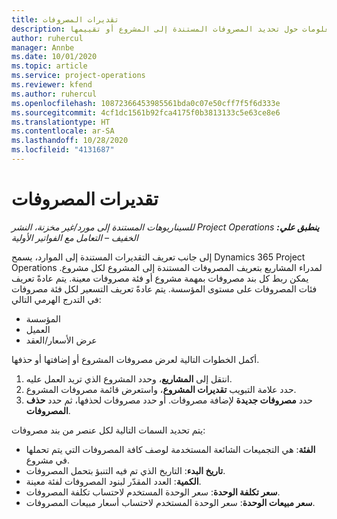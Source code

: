 ```yaml
---
title: تقديرات المصروفات
description: يوفر هذا الموضوع معلومات حول تحديد المصروفات المستندة إلى المشروع أو تقييمها.
author: ruhercul
manager: Annbe
ms.date: 10/01/2020
ms.topic: article
ms.service: project-operations
ms.reviewer: kfend
ms.author: ruhercul
ms.openlocfilehash: 10872366453985561bda0c07e50cff7f5f6d333e
ms.sourcegitcommit: 4cf1dc1561b92fca4175f0b3813133c5e63ce8e6
ms.translationtype: HT
ms.contentlocale: ar-SA
ms.lasthandoff: 10/28/2020
ms.locfileid: "4131687"
---
```

# <a name="expense-estimates"></a>تقديرات المصروفات
_**ينطبق علي:** ‏‫Project Operations للسيناريوهات المستندة إلى مورد/غير مخزنة‬، ‏‫النشر الخفيف – التعامل مع الفواتير الأولية‬_

إلى جانب تعريف التقديرات المستندة إلى الموارد، يسمح Dynamics 365 Project Operations لمدراء المشاريع بتعريف المصروفات المستندة إلى المشروع لكل مشروع. يمكن ربط كل بند مصروفات بمهمة مشروع أو فئة مصروفات معينة. يتم عادةً تعريف فئات المصروفات على مستوى المؤسسة. يتم عادةً تعريف التسعير لكل فئة مصروفات في التدرج الهرمي التالي:

- المؤسسة
- العميل
- عرض الأسعار/العقد

أكمل الخطوات التالية لعرض مصروفات المشروع أو إضافتها أو حذفها.

1. انتقل إلى **المشاريع**، وحدد المشروع الذي تريد العمل عليه.
2. حدد علامة التبويب **تقديرات المشروع**، واستعرض قائمة مصروفات المشروع.
3. حدد **مصروفات جديدة** لإضافة مصروفات. أو حدد مصروفات لحذفها، ثم حدد **حذف المصروفات**.

يتم تحديد السمات التالية لكل عنصر من بند مصروفات:

- **الفئة**: هي التجميعات الشائعة المستخدمة لوصف كافة المصروفات التي يتم تحملها في مشروع.
- **تاريخ البدء**: التاريخ الذي تم فيه التنبؤ بتحمل المصروفات.
- **الكمية**: العدد المقدّر لبنود المصروفات لفئة معينة.
- **سعر تكلفة الوحدة**: سعر الوحدة المستخدم لاحتساب تكلفة المصروفات.
- **سعر مبيعات الوحدة**: سعر الوحدة المستخدم لاحتساب أسعار مبيعات المصروفات.

